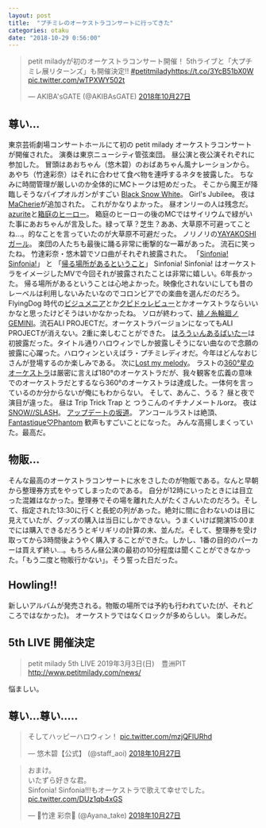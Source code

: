 ```yaml
---
layout: post
title:  "プチミレのオーケストラコンサートに行ってきた"
categories: otaku
date: "2018-10-29 0:56:00"
---
```


<blockquote class="twitter-tweet" data-lang="ja"><p lang="ja" dir="ltr">petit miladyが初のオーケストラコンサート開催！ 5thライブと「大プチミレ展リターンズ」も開催決定!! <a href="https://twitter.com/hashtag/petitmilady?src=hash&amp;ref_src=twsrc%5Etfw">#petitmilady</a><a href="https://t.co/3YcB51bX0W">https://t.co/3YcB51bX0W</a> <a href="https://t.co/wTPXWY502t">pic.twitter.com/wTPXWY502t</a></p>&mdash; AKIBA&#39;sGATE (@AKIBAsGATE) <a href="https://twitter.com/AKIBAsGATE/status/1056168842450231297?ref_src=twsrc%5Etfw">2018年10月27日</a></blockquote>
<script async src="https://platform.twitter.com/widgets.js" charset="utf-8"></script>

## 尊い...

東京芸術劇場コンサートホールにて初の petit milady オーケストラコンサートが開催された。
演奏は東京ニューシティ管弦楽団。
昼公演と夜公演それぞれに参加した。
冒頭はあおちゃん（悠木碧）のおばあちゃん風ナレーションから。
あやち（竹達彩奈）はそれに合わせて食べ物を連呼するネタを披露した。
ちなみに時間管理が厳しいのか全体的にMCトークは短めだった。
そこから魔王が降臨しそうなパイプオルガンがすごい [Black Snow White](https://www.youtube.com/watch?v=henBEG52Klo)。
Girl's Jubilee。
夜は[MaCherie](https://www.youtube.com/watch?v=74JDWbfbMM0)が追加された。
これがかなりよかった。
昼オンリーの人は残念だ。
[azurite](https://www.youtube.com/watch?v=l7Z-48EbLu4)と[箱庭のヒーロー](https://www.youtube.com/watch?v=1XJr1n2oYbo)。
箱庭のヒーローの後のMCではサイリウムで緑がいた事にあおちゃんが言及した。緑って草？芝生？ああ、大草原不可避ってことね…。的なことを言っていたのが大草原不可避だった。
ノリノリの[YAYAKOSHIガール](https://www.youtube.com/watch?v=CFx376Ern9U)。
楽団の人たちも最後に踊る非常に衝撃的な一幕があった。
流石に笑ったね。
竹達彩奈・悠木碧でソロ曲がそれぞれ披露された。
「[Sinfonia! Sinfonia!](https://www.youtube.com/watch?v=Q-5dBYll_w8)」 と 「[帰る場所があるということ](https://www.youtube.com/watch?v=6Jd5LImbbgo)」
Sinfonia! Sinfonia! はオーケストラをイメージしたMVで今回それが披露されたことは非常に嬉しい。6年長かった。
帰る場所があるということは心地よかった。映像化されないにしても昔のレーベルは利用しないみたいなのでコロンビアでの楽曲を選んだのだろう。FlyingDog 時代の[ビジュメニア](https://www.youtube.com/watch?v=FGG6PVhUhB8)とか[クピドゥレビュー](https://www.youtube.com/watch?v=XQieWBnh0n8)とかオーケストラならいいかなと思ったけどそうはいかなかったね。
ソロが終わって、[緋ノ糸輪廻ノGEMINI](https://www.youtube.com/watch?v=ezsOb10GAUQ)。流石ALI PROJECTだ。オーケストラバージョンになってもALI PROJECTが消えない。2重に楽しむことができた。
[はろうぃんあるばいたー](https://youtu.be/m38pT-SKpxw?t=72)は初披露だった。タイトル通りハロウィンでしか披露しそうにない曲なので念願の披露に心躍った。ハロウィンといえばラ・プチミレディオだ。今年はどんなおじさんが登場するのか楽しみである。
次に[Lost my melody](https://www.youtube.com/watch?v=BGCE4r6X9eA)。
ラストの[360°星のオーケストラ](https://www.youtube.com/watch?v=ip7hBYS57wU)は厳密に言えば180°のオーケストラだが、我々観客を広義の意味でのオーケストラだとするなら360°のオーケストラは達成した。一体何を言っているのか分からないが俺にもわからない。
そして、あんこ、うる？
昼と夜で演目が違った。
昼は Trip Trick Trap と つうこんのイチナノメートルorz。
夜は [SNOW//SLASH](https://youtu.be/m38pT-SKpxw?t=83)。
[アップデートの坂道](https://youtu.be/LT3yhdaThtQ?t=105)。
アンコールラストは絶頂、 [Fantastique♡Phantom](https://www.youtube.com/watch?v=6Nk83JNkgCk) 歓声もすごいことになった。
みんな高揚しまくっていた。最高だ。

## 物販...

そんな最高のオーケストラコンサートに水をさしたのが物販である。なんと早朝から整理券方式をやってしまったのである。
自分が12時にいったときには目立った混雑はなかった。整理券でその場を離れた人がたくさんいたのだろう。そして、指定された13:30に行くと長蛇の列があった。絶対に間に合わないのは目に見えていたが、グッズの購入は当日にしかできない。うまくいけば開演15:00までには購入できるだろうとギリギリの計算の末、並んだ。そして、整理券を受け取ってから3時間後ようやく購入することができた。しかし、1番の目的のパーカーは買えず終い...。もちろん昼公演の最初の10分程度は聞くことができなかった。「もう二度と物販行かない」。そう誓った日だった。

## Howling!!

新しいアルバムが発売される。物販の場所では予約も行われていた(が、それどころではなかった)。
オーケストラではなくロックが多めらしい。
楽しみだ。

## 5th LIVE 開催決定

> petit milady 5th LIVE
> 2019年3月3日(日)　豊洲PIT
> <http://www.petitmilady.com/news/>

悩ましい。

## 尊い...尊い.....

<blockquote class="twitter-tweet" data-conversation="none" data-lang="ja"><p lang="ja" dir="ltr">そしてハッピーハロウィン！ <a href="https://t.co/mzjQFIURhd">pic.twitter.com/mzjQFIURhd</a></p>&mdash; 悠木碧【公式】 (@staff_aoi) <a href="https://twitter.com/staff_aoi/status/1056178181651091457?ref_src=twsrc%5Etfw">2018年10月27日</a></blockquote>
<script async src="https://platform.twitter.com/widgets.js" charset="utf-8"></script>

<blockquote class="twitter-tweet" data-lang="ja"><p lang="ja" dir="ltr">おまけ。<br>いたずら好きな君。<br>Sinfonia! Sinfonia!!!もオーケストラで歌えて幸せでした。 <a href="https://t.co/DUz1qb4xGS">pic.twitter.com/DUz1qb4xGS</a></p>&mdash; 🍎竹達 彩奈🍎 (@Ayana_take) <a href="https://twitter.com/Ayana_take/status/1056188342461587461?ref_src=twsrc%5Etfw">2018年10月27日</a></blockquote>
<script async src="https://platform.twitter.com/widgets.js" charset="utf-8"></script>
